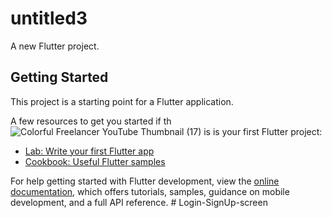 # untitled3

A new Flutter project.

## Getting Started

This project is a starting point for a Flutter application.

A few resources to get you started if th![Colorful Freelancer YouTube Thumbnail (17)](https://github.com/Amani454/Login-SignUp-screen/assets/144737903/c9036c35-de09-4b4f-a1c5-7c8a79e1be2b)
is is your first Flutter project:

- [Lab: Write your first Flutter app](https://docs.flutter.dev/get-started/codelab)
- [Cookbook: Useful Flutter samples](https://docs.flutter.dev/cookbook)

For help getting started with Flutter development, view the
[online documentation](https://docs.flutter.dev/), which offers tutorials,
samples, guidance on mobile development, and a full API reference.
#   L o g i n - S i g n U p - s c r e e n 
 
 

